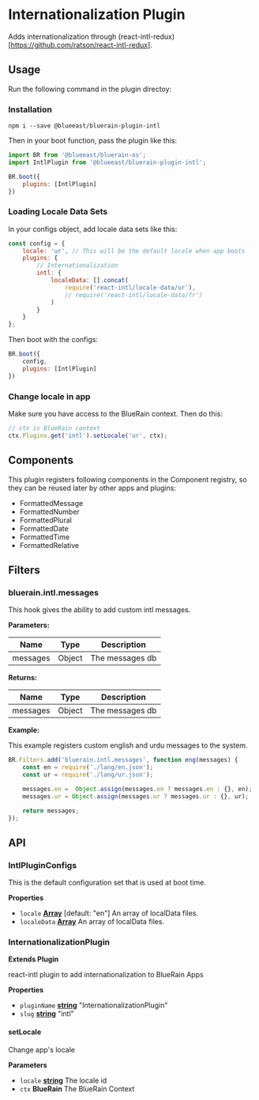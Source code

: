 # Internationalization Plugin

Adds internationalization through (react-intl-redux)[https://github.com/ratson/react-intl-redux].

## Usage

Run the following command in the plugin directoy:

### Installation

```shell
npm i --save @blueeast/bluerain-plugin-intl
```

Then in your boot function, pass the plugin like this:

```javascript
import BR from '@blueeast/bluerain-os';
import IntlPlugin from '@blueeast/bluerain-plugin-intl';

BR.boot({
	plugins: [IntlPlugin]
})
```

### Loading Locale Data Sets

In your configs object, add locale data sets like this:

```javascript
const config = {
	locale: 'ur', // This will be the default locale when app boots
	plugins: {
		// Internationalization
		intl: {
			localeData: [].concat(
				require('react-intl/locale-data/ur'),
				// require('react-intl/locale-data/fr')
			)
		}
	}
};
```

Then boot with the configs:

```javascript
BR.boot({
	config,
	plugins: [IntlPlugin]
})
```

### Change locale in app

Make sure you have access to the BlueRain context. Then do this:

```javascript
// ctx is BlueRain context
ctx.Plugins.get('intl').setLocale('ur', ctx);
```

## Components

This plugin registers following components in the Component registry, so they can be reused later by other apps and plugins:

-   FormattedMessage
-   FormattedNumber
-   FormattedPlural
-   FormattedDate
-   FormattedTime
-   FormattedRelative

## Filters

### bluerain.intl.messages

This hook gives the ability to add custom intl messages.

**Parameters:**

| Name     | Type   | Description     |
| -------- | ------ | --------------- |
| messages | Object | The messages db |

**Returns:**

| Name     | Type   | Description     |
| -------- | ------ | --------------- |
| messages | Object | The messages db |

**Example:**

This example registers custom english and urdu messages to the system.

```javascript
BR.Filters.add('bluerain.intl.messages', function eng(messages) {
	const en = require('./lang/en.json');
	const ur = require('./lang/ur.json');

	messages.en =  Object.assign(messages.en ? messages.en : {}, en);
	messages.ur = Object.assign(messages.ur ? messages.ur : {}, ur);

	return messages;
});
```

## API

<!-- Generated by documentation.js. Update this documentation by updating the source code. -->

### IntlPluginConfigs

This is the default configuration set that is used at boot time.

**Properties**

-   `locale` **[Array](https://developer.mozilla.org/en-US/docs/Web/JavaScript/Reference/Global_Objects/Array)** [default: "en"]					An array of localData files.
-   `localeData` **[Array](https://developer.mozilla.org/en-US/docs/Web/JavaScript/Reference/Global_Objects/Array)** An array of localData files.

### InternationalizationPlugin

**Extends Plugin**

react-intl plugin to add internationalization to BlueRain Apps

**Properties**

-   `pluginName` **[string](https://developer.mozilla.org/en-US/docs/Web/JavaScript/Reference/Global_Objects/String)** "InternationalizationPlugin"
-   `slug` **[string](https://developer.mozilla.org/en-US/docs/Web/JavaScript/Reference/Global_Objects/String)** "intl"

#### setLocale

Change app's locale

**Parameters**

-   `locale` **[string](https://developer.mozilla.org/en-US/docs/Web/JavaScript/Reference/Global_Objects/String)** The locale id
-   `ctx` **BlueRain** The BlueRain Context
